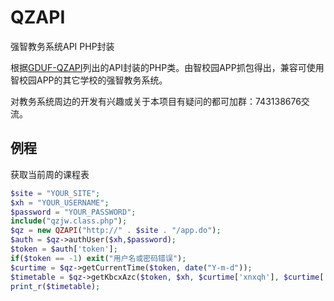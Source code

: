 # QZAPI
强智教务系统API PHP封装

根据[GDUF-QZAPI][1]列出的API封装的PHP类。由智校园APP抓包得出，兼容可使用智校园APP的其它学校的强智教务系统。

对教务系统周边的开发有兴趣或关于本项目有疑问的都可加群：743138676交流。

[1]: https://github.com/TLingC/GDUF-QZAPI

## 例程
获取当前周的课程表
```php
$site = "YOUR_SITE";
$xh = "YOUR_USERNAME";
$password = "YOUR_PASSWORD";
include("qzjw.class.php");
$qz = new QZAPI("http://" . $site . "/app.do");
$auth = $qz->authUser($xh,$password);
$token = $auth['token'];
if($token == -1) exit("用户名或密码错误");
$curtime = $qz->getCurrentTime($token, date("Y-m-d"));
$timetable = $qz->getKbcxAzc($token, $xh, $curtime['xnxqh'], $curtime['zc']);
print_r($timetable);
